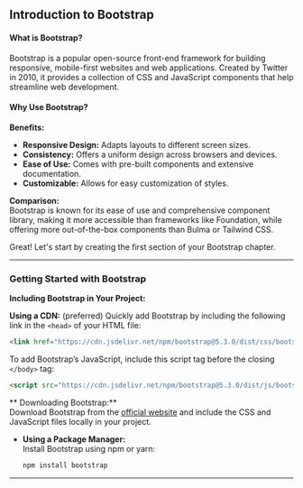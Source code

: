 
## **Introduction to Bootstrap**

####  **What is Bootstrap?**

Bootstrap is a popular open-source front-end framework for building responsive, mobile-first websites and web applications. Created by Twitter in 2010, it provides a collection of CSS and JavaScript components that help streamline web development.

####  **Why Use Bootstrap?**

**Benefits:**

- **Responsive Design:** Adapts layouts to different screen sizes.
- **Consistency:** Offers a uniform design across browsers and devices.
- **Ease of Use:** Comes with pre-built components and extensive documentation.
- **Customizable:** Allows for easy customization of styles.

**Comparison:**  
Bootstrap is known for its ease of use and comprehensive component library, making it more accessible than frameworks like Foundation, while offering more out-of-the-box components than Bulma or Tailwind CSS.

Great! Let's start by creating the first section of your Bootstrap chapter.

---


### **Getting Started with Bootstrap**

**Including Bootstrap in Your Project:**

 **Using a CDN:**  (preferred)
  Quickly add Bootstrap by including the following link in the `<head>` of your HTML file:
  ```html
  <link href="https://cdn.jsdelivr.net/npm/bootstrap@5.3.0/dist/css/bootstrap.min.css" rel="stylesheet">
  ```
  To add Bootstrap’s JavaScript, include this script tag before the closing `</body>` tag:
  ```html
  <script src="https://cdn.jsdelivr.net/npm/bootstrap@5.3.0/dist/js/bootstrap.bundle.min.js"></script>
  ```


** Downloading Bootstrap:**  
  Download Bootstrap from the [official website](https://getbootstrap.com/) and include the CSS and JavaScript files locally in your project.

- **Using a Package Manager:**  
  Install Bootstrap using npm or yarn:
  ```bash
  npm install bootstrap
  ```

---- 
<!--stackedit_data:
eyJoaXN0b3J5IjpbLTE5MTMxMjI1OTQsLTExODk4Mzg5NDAsLT
g5NDcxNzQyNiwxMzA0Nzc2NzI3XX0=
-->